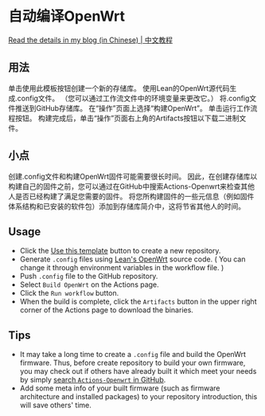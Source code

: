 # 自动编译OpenWrt
[Read the details in my blog (in Chinese) | 中文教程](https://p3terx.com/archives/build-openwrt-with-github-actions.html)

## 用法
单击使用此模板按钮创建一个新的存储库。
使用Lean的OpenWrt源代码生成.config文件。 （您可以通过工作流文件中的环境变量来更改它。）
将.config文件推送到GitHub存储库。
在“操作”页面上选择“构建OpenWrt”。
单击运行工作流程按钮。
构建完成后，单击“操作”页面右上角的Artifacts按钮以下载二进制文件。
## 小点
创建.config文件和构建OpenWrt固件可能需要很长时间。 因此，在创建存储库以构建自己的固件之前，您可以通过在GitHub中搜索Actions-Openwrt来检查其他人是否已经构建了满足您需要的固件。
将您所构建固件的一些元信息（例如固件体系结构和已安装的软件包）添加到存储库简介中，这将节省其他人的时间。

## Usage
- Click the [Use this template](https://github.com/P3TERX/Actions-OpenWrt/generate) button to create a new repository.
- Generate `.config` files using [Lean's OpenWrt](https://github.com/coolsnowwolf/lede) source code. ( You can change it through environment variables in the workflow file. )
- Push `.config` file to the GitHub repository.
- Select `Build OpenWrt` on the Actions page.
- Click the `Run workflow` button.
- When the build is complete, click the `Artifacts` button in the upper right corner of the Actions page to download the binaries.
## Tips
- It may take a long time to create a `.config` file and build the OpenWrt firmware. Thus, before create repository to build your own firmware, you may check out if others have already built it which meet your needs by simply [search `Actions-Openwrt` in GitHub](https://github.com/search?q=Actions-openwrt).
- Add some meta info of your built firmware (such as firmware architecture and installed packages) to your repository introduction, this will save others' time.

